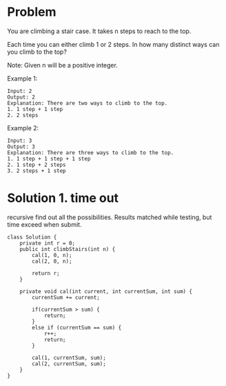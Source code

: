 # Problem

You are climbing a stair case. It takes n steps to reach to the top.

Each time you can either climb 1 or 2 steps. In how many distinct ways can you climb to the top?

Note: Given n will be a positive integer.

Example 1:
```
Input: 2
Output: 2
Explanation: There are two ways to climb to the top.
1. 1 step + 1 step
2. 2 steps
```

Example 2:

```
Input: 3
Output: 3
Explanation: There are three ways to climb to the top.
1. 1 step + 1 step + 1 step
2. 1 step + 2 steps
3. 2 steps + 1 step
```

# Solution 1. time out
recursive find out all the possibilities. Results matched while testing, but time exceed when submit.

```
class Solution {
    private int r = 0;
    public int climbStairs(int n) {
        cal(1, 0, n);
        cal(2, 0, n);
        
        return r;
    }
    
    private void cal(int current, int currentSum, int sum) {
        currentSum += current;
        
        if(currentSum > sum) {
            return;
        }
        else if (currentSum == sum) {
            r++;
            return;
        }
        
        cal(1, currentSum, sum);
        cal(2, currentSum, sum);
    }
}
```
